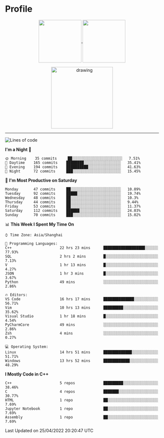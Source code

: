 # Profile

<p align="center">
  <a href="https://github.com/SourVoice">
    <img
      align="center"
      height="140em"
      src="https://github-readme-stats.vercel.app/api?username=SourVoice&show_icons=true&include_all_commits=true&count_private=true&theme=tokyonight"
    />
  </a>
  <a href="https://github.com/SourVoice">
    <img
      align="center"
      height="140em"
      src="https://github-readme-stats.vercel.app/api/top-langs/?username=SourVoice&show_icons=true&include_all_commits=true&count_private=true&layout=compact&theme=tokyonight"
    />
  </a>
</p>

<p align="center">
   <a href="https://github.com/SourVoice">
    <img
      align="center"
      height="202em"
      alt="drawing"
      src="https://activity-graph.herokuapp.com/graph?username=SourVoice&theme=react-dark"
    />
  </a>
</p>

---
<!--START_SECTION:waka-->
![Lines of code](https://img.shields.io/badge/From%20Hello%20World%20I%27ve%20Written-248%20Thousand%20lines%20of%20code-blue)

**I'm a Night 🦉** 

```text
🌞 Morning    35 commits     ██░░░░░░░░░░░░░░░░░░░░░░░   7.51% 
🌆 Daytime    165 commits    ████████░░░░░░░░░░░░░░░░░   35.41% 
🌃 Evening    194 commits    ██████████░░░░░░░░░░░░░░░   41.63% 
🌙 Night      72 commits     ███░░░░░░░░░░░░░░░░░░░░░░   15.45%

```
📅 **I'm Most Productive on Saturday** 

```text
Monday       47 commits     ██░░░░░░░░░░░░░░░░░░░░░░░   10.09% 
Tuesday      92 commits     █████░░░░░░░░░░░░░░░░░░░░   19.74% 
Wednesday    48 commits     ██░░░░░░░░░░░░░░░░░░░░░░░   10.3% 
Thursday     44 commits     ██░░░░░░░░░░░░░░░░░░░░░░░   9.44% 
Friday       53 commits     ██░░░░░░░░░░░░░░░░░░░░░░░   11.37% 
Saturday     112 commits    ██████░░░░░░░░░░░░░░░░░░░   24.03% 
Sunday       70 commits     ███░░░░░░░░░░░░░░░░░░░░░░   15.02%

```


📊 **This Week I Spent My Time On** 

```text
⌚︎ Time Zone: Asia/Shanghai

💬 Programming Languages: 
C++                      22 hrs 23 mins      ███████████████████░░░░░░   77.93% 
SQL                      2 hrs 2 mins        █░░░░░░░░░░░░░░░░░░░░░░░░   7.13% 
V                        1 hr 13 mins        █░░░░░░░░░░░░░░░░░░░░░░░░   4.27% 
JSON                     1 hr 3 mins         █░░░░░░░░░░░░░░░░░░░░░░░░   3.67% 
Python                   49 mins             ░░░░░░░░░░░░░░░░░░░░░░░░░   2.86%

🔥 Editors: 
VS Code                  16 hrs 17 mins      ██████████████░░░░░░░░░░░   56.71% 
Vim                      10 hrs 13 mins      █████████░░░░░░░░░░░░░░░░   35.62% 
Visual Studio            1 hr 18 mins        █░░░░░░░░░░░░░░░░░░░░░░░░   4.54% 
PyCharmCore              49 mins             ░░░░░░░░░░░░░░░░░░░░░░░░░   2.86% 
Zsh                      4 mins              ░░░░░░░░░░░░░░░░░░░░░░░░░   0.27%

💻 Operating System: 
Linux                    14 hrs 51 mins      █████████████░░░░░░░░░░░░   51.71% 
Windows                  13 hrs 52 mins      ████████████░░░░░░░░░░░░░   48.29%

```

**I Mostly Code in C++** 

```text
C++                      5 repos             █████████░░░░░░░░░░░░░░░░   38.46% 
C                        4 repos             ███████░░░░░░░░░░░░░░░░░░   30.77% 
HTML                     1 repo              ██░░░░░░░░░░░░░░░░░░░░░░░   7.69% 
Jupyter Notebook         1 repo              ██░░░░░░░░░░░░░░░░░░░░░░░   7.69% 
Assembly                 1 repo              ██░░░░░░░░░░░░░░░░░░░░░░░   7.69%

```



 Last Updated on 25/04/2022 20:20:47 UTC
<!--END_SECTION:waka-->
